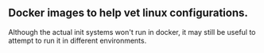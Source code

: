 ## Docker images to help vet linux configurations.

Although the actual init systems won't run in docker,
it may still be useful to attempt to run it in different
environments.

